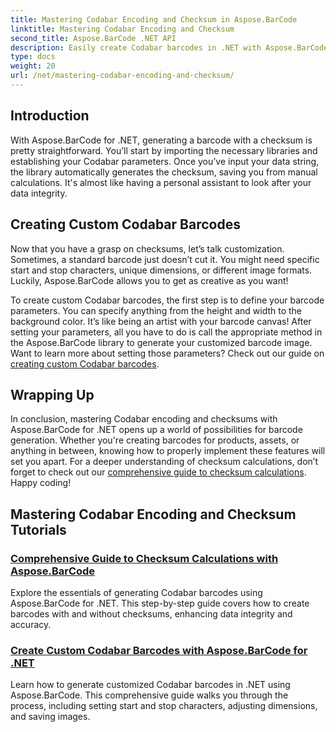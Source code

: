 ```yaml
---
title: Mastering Codabar Encoding and Checksum in Aspose.BarCode
linktitle: Mastering Codabar Encoding and Checksum
second_title: Aspose.BarCode .NET API
description: Easily create Codabar barcodes in .NET with Aspose.BarCode. Explore tutorials on checksum calculations and custom barcode generation.
type: docs
weight: 20
url: /net/mastering-codabar-encoding-and-checksum/
---
```

## Introduction

With Aspose.BarCode for .NET, generating a barcode with a checksum is pretty straightforward. You’ll start by importing the necessary libraries and establishing your Codabar parameters. Once you’ve input your data string, the library automatically generates the checksum, saving you from manual calculations. It's almost like having a personal assistant to look after your data integrity.

## Creating Custom Codabar Barcodes

Now that you have a grasp on checksums, let’s talk customization. Sometimes, a standard barcode just doesn’t cut it. You might need specific start and stop characters, unique dimensions, or different image formats. Luckily, Aspose.BarCode allows you to get as creative as you want!

To create custom Codabar barcodes, the first step is to define your barcode parameters. You can specify anything from the height and width to the background color. It’s like being an artist with your barcode canvas! After setting your parameters, all you have to do is call the appropriate method in the Aspose.BarCode library to generate your customized barcode image. Want to learn more about setting those parameters? Check out our guide on [creating custom Codabar barcodes](./custom-codabar-barcodes/).

## Wrapping Up

In conclusion, mastering Codabar encoding and checksums with Aspose.BarCode for .NET opens up a world of possibilities for barcode generation. Whether you're creating barcodes for products, assets, or anything in between, knowing how to properly implement these features will set you apart. For a deeper understanding of checksum calculations, don’t forget to check out our [comprehensive guide to checksum calculations](./guide-to-checksum-calculation/). Happy coding!


## Mastering Codabar Encoding and Checksum Tutorials
### [Comprehensive Guide to Checksum Calculations with Aspose.BarCode](./guide-to-checksum-calculation/)
Explore the essentials of generating Codabar barcodes using Aspose.BarCode for .NET. This step-by-step guide covers how to create barcodes with and without checksums, enhancing data integrity and accuracy.
### [Create Custom Codabar Barcodes with Aspose.BarCode for .NET](./custom-codabar-barcodes/)
Learn how to generate customized Codabar barcodes in .NET using Aspose.BarCode. This comprehensive guide walks you through the process, including setting start and stop characters, adjusting dimensions, and saving images.